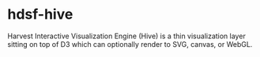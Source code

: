 # hdsf-hive
Harvest Interactive Visualization Engine (Hive) is a thin visualization layer sitting on top of D3 which can optionally render to SVG, canvas, or WebGL.
